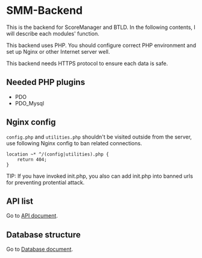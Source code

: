 # SMM-Backend

This is the backend for ScoreManager and BTLD. In the following contents, I will describe each modules' function.

This backend uses PHP. You should configure correct PHP environment and set up Nginx or other Internet server well.

This backend needs HTTPS protocol to ensure each data is safe.

## Needed PHP plugins

* PDO
* PDO_Mysql

## Nginx config

`config.php` and `utilities.php` shouldn't be visited outside from the server, use following Nginx config to ban related connections.

```
location ~* ^/(config|utilities).php {
	return 404;
}
```

TIP: If you have invoked init.php, you also can add init.php into banned urls for preventing protential attack.

## API list

Go to [API document](./API.md).

## Database structure

Go to [Database document](./DATABASE.md).


